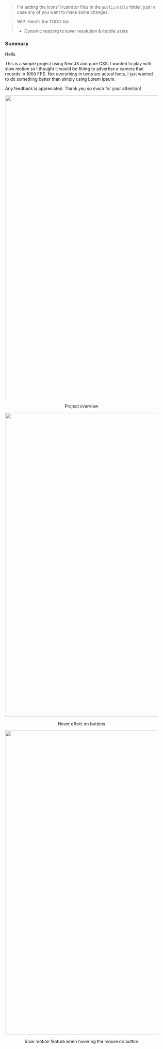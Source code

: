 > I'm adding the icons' Illustrator files in the `public/utils` folder, just in case any of you want to make some changes. 

> WIP. Here's the TODO list:
> - Dynamic resizing to lower resolution & mobile users

### Summary
Hello.

This is a simple project using NextJS and pure CSS. I wanted to play with slow motion so I thought it would be fitting to advertise a camera that records in 1000 FPS. Not everything in texts are actual facts, I just wanted to do something better than simply using Lorem Ipsum. 

Any feedback is appreciated. Thank you so much for your attention!


<div align="center">
  <img width="1000" src="https://user-images.githubusercontent.com/49569227/154802583-587fac59-56ea-40a3-851a-67fe5946e24a.png"/>

  <span>Project overview </span>
</div>


<div align="center">
  <img width="1000" src="https://user-images.githubusercontent.com/49569227/154802843-22858f3d-5ca8-45a4-998b-9c8b9c563b9a.gif"/>
  
  <span>Hover effect on buttons </span>
</div>


<div align="center">
  <img width="1000" src="https://user-images.githubusercontent.com/49569227/154803144-d81a0a4d-22a2-44fc-bace-6ba14e6ee646.gif"/>
  
  <span>Slow motion feature when hovering the mouse on button </span>
</div>
